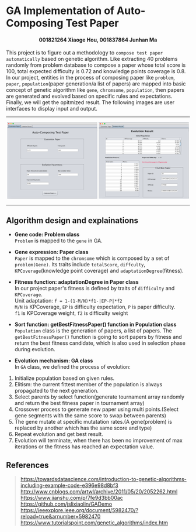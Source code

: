 # GA Implementation of Auto-Composing Test Paper
#### <p align="center">001821264 Xiaoge Hou, 001837864 Junhan Ma</p>
This project is to figure out a methodology to `compose test paper automatically` based on genetic algorithm. Like extracting 40 problems randomly from problem database to compose a paper whose total score is 100, total expected difficulty is 0.72 and knowledge points coverage is 0.8.<br> 
In our project, entities in the process of composing paper like `problem`, `paper`, `population`(paper generation/a list of papers) are mapped into basic concept of genetic algorithm like `gene`, `chromsome`, `population`, then papers are generated and evolved based on specific rules and expectations. Finally, we will get the opitmized result. The following images are user interfaces to display input and output.
***
<p align="center">
<img src="https://github.com/stoneloe/INFO6205_-504/blob/master/images/panel1.png" width="49%" alt="Settings"  />
<img src="https://github.com/stoneloe/INFO6205_-504/blob/master/images/panel2.png" width="49%" alt="Result" />
</p>

***

## Algorithm design and explainations
* __Gene code: Problem class__<br> 
`Problem` is mapped to the `gene` in GA. 

* __Gene expression: Paper class__<br> 
`Paper` is mapped to the `chromsome` which is composed by a set of `problem(Gene)`. Its traits include `totalScore`, `diffculty`, `KPCoverage`(knowledge point coverage) and `adaptationDegree`(fitness).

* __Fitness function: adaptationDegree in Paper class__<br> 
In our project paper's fitness is defined by traits of `difficulty` and `KPCoverage`.<br> 
Unit adaptation: `f = 1-(1-M/N)*f1-|EP-P|*f2`<br> 
`M/N` is KPCoverage, `EP` is difficulty expectation, `P` is paper difficulty.<br> 
`f1` is KPCoverage weight, `f2` is difficulty weight

* __Sort function: getBestFitnessPaper() function in Population class__<br> 
`Population` class is the generation of papers, a list of papers. The `getBestFitnessPaper()` function is going to sort papers by fitness and return the best fitness candidate, which is also used in selection phase during evolution.

* __Evolution mechanism: GA class__<br> 
In `GA` class, we defined the process of evolution:<br> 
1. Initialize population based on given rules.
2. Elitism: the current fittest member of the population is always propagated to the next generation.
3. Select parents by select function(generate tournament array randomly and return the best fitness paper in tournament array)
4. Crossover process to generate new paper using multi points.(Select gene segments with the same score to swap between parents)
5. The gene mutate at specific mutatation rates.(A gene(problem) is replaced by another which has the same score and type)
6. Repeat evolution and get best result.
7. Evolution will terminate, when there has been no improvement of max iterations or the fitness has reached an expectation value.

## References
> https://towardsdatascience.com/introduction-to-genetic-algorithms-including-example-code-e396e98d8bf3<br>
> http://www.cnblogs.com/artwl/archive/2011/05/20/2052262.html<br>
> https://www.jianshu.com/p/7fe9d3bb00ac<br>
> https://github.com/jslixiaolin/GADemo<br>
> https://ieeexplore.ieee.org/document/5982470/?reload=true&arnumber=5982470<br>
> https://www.tutorialspoint.com/genetic_algorithms/index.htm
